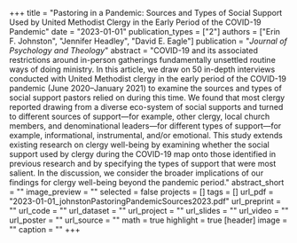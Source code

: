 +++
title = "Pastoring in a Pandemic: Sources and Types of Social Support Used by United Methodist Clergy in the Early Period of the COVID-19 Pandemic"
date = "2023-01-01"
publication_types = ["2"]
authors = ["Erin F. Johnston", "Jennifer Headley", "David E. Eagle"]
publication = "*Journal of Psychology and Theology*"
abstract = "COVID-19 and its associated restrictions around in-person gatherings fundamentally unsettled routine ways of doing ministry. In this article, we draw on 50 in-depth interviews conducted with United Methodist clergy in the early period of the COVID-19 pandemic (June 2020–January 2021) to examine the sources and types of social support pastors relied on during this time. We found that most clergy reported drawing from a diverse eco-system of social supports and turned to different sources of support—for example, other clergy, local church members, and denominational leaders—for different types of support—for example, informational, instrumental, and/or emotional. This study extends existing research on clergy well-being by examining whether the social support used by clergy during the COVID-19 map onto those identified in previous research and by specifying the types of support that were most salient. In the discussion, we consider the broader implications of our findings for clergy well-being beyond the pandemic period."
abstract_short = ""
image_preview = ""
selected = false
projects = []
tags = []
url_pdf = "2023-01-01_johnstonPastoringPandemicSources2023.pdf"
url_preprint = ""
url_code = ""
url_dataset = ""
url_project = ""
url_slides = ""
url_video = ""
url_poster = ""
url_source = ""
math = true
highlight = true
[header]
image = ""
caption = ""
+++
